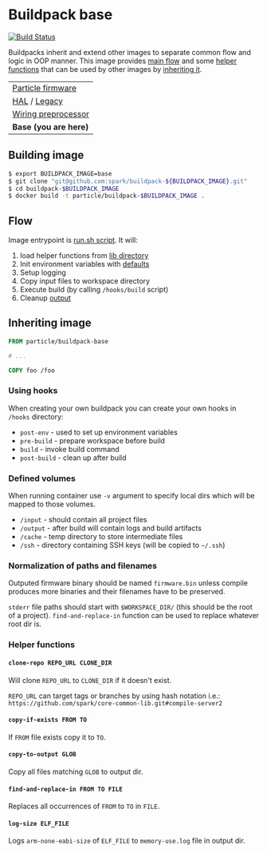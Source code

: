 # Buildpack base

[![Build Status](https://travis-ci.org/spark/buildpack-base.svg)](https://travis-ci.org/spark/buildpack-base)

Buildpacks inherit and extend other images to separate common flow and logic in OOP manner.
This image provides [main flow](#flow) and some [helper functions](#helper-functions) that can be used by other images by [inheriting it](#inheriting-image).

| |
|---|
|  [Particle firmware](https://github.com/spark/firmware-buildpack-builder)  |
| [HAL](https://github.com/spark/buildpack-hal) / [Legacy](https://github.com/spark/buildpack-0.3.x)   |
| [Wiring preprocessor](https://github.com/spark/buildpack-wiring-preprocessor) |
| **Base (you are here)** |


## Building image

```bash
$ export BUILDPACK_IMAGE=base
$ git clone "git@github.com:spark/buildpack-${BUILDPACK_IMAGE}.git"
$ cd buildpack-$BUILDPACK_IMAGE
$ docker build -t particle/buildpack-$BUILDPACK_IMAGE .
```

## Flow

Image entrypoint is [run.sh script](scripts/run.sh). It will:
1. load helper functions from [lib directory](lib)
2. Init environment variables with [defaults](hooks/env)
3. Setup logging
4. Copy input files to workspace directory
5. Execute build (by calling `/hooks/build` script)
6. Cleanup [output](#normalization-of-paths-and-filenames)

## Inheriting image

```Dockerfile
FROM particle/buildpack-base

# ...

COPY foo /foo
```

### Using hooks

When creating your own buildpack you can create your own hooks in `/hooks` directory:

* `post-env` - used to set up environment variables
* `pre-build` - prepare workspace before build
* `build` - invoke build command
* `post-build` - clean up after build

### Defined volumes

When running container use `-v` argument to specify local dirs which will be mapped to those volumes.

* `/input` - should contain all project files
* `/output` - after build will contain logs and build artifacts
* `/cache` - temp directory to store intermediate files
* `/ssh` - directory containing SSH keys (will be copied to `~/.ssh`)

### Normalization of paths and filenames

Outputed firmware binary should be named `firmware.bin` unless compile produces more binaries and their filenames have to be preserved.

`stderr` file paths should start with `$WORKSPACE_DIR/` (this should be the root of a project).
`find-and-replace-in` function can be used to replace whatever root dir is.

### Helper functions

#### `clone-repo REPO_URL CLONE_DIR`
Will clone `REPO_URL` to `CLONE_DIR` if it doesn't exist.

`REPO_URL` can target tags or branches by using hash notation i.e.: `https://github.com/spark/core-common-lib.git#compile-server2`

#### `copy-if-exists FROM TO`
If `FROM` file exists copy it to `TO`.

#### `copy-to-output GLOB`
Copy all files matching `GLOB` to output dir.

#### `find-and-replace-in FROM TO FILE`
Replaces all occurrences of `FROM` to `TO` in `FILE`.

#### `log-size ELF_FILE`
Logs `arm-none-eabi-size` of `ELF_FILE` to `memory-use.log` file in output dir.

